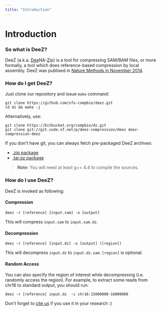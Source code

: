 ```yaml
---
title: "Introduction"
---
```


# Introduction

### So what is DeeZ?

DeeZ (a.k.a. <u>Dee</u>NA-<u>Z</u>ip) is a tool for compressing SAM/BAM files, or more formally,
a tool which does reference-based compression by local assembly. DeeZ was publised in [Nature Methods in November 2014][3].


### How do I get DeeZ?

Just clone our repository and issue `make` command:

	git clone https://github.com/sfu-compbio/deez.git
	cd dz && make -j

Alternatively, use:

	git clone https://bitbucket.org/compbio/dz.git
	git clone git://git.code.sf.net/p/deez-compression/deez deez-compression-deez

If you don't have git, you can always fetch pre-packaged DeeZ archives:

-	[.zip package](https://github.com/sfu-compbio/deez/zipball/master)
-	[.tar.gz package](https://github.com/sfu-compbio/deez/tarball/master) 

> **Note**: You will need at least g++ 4.4 to compile the sources.

### How do I use DeeZ?

DeeZ is invoked as following:

#### Compression

	deez -r [reference] [input.sam] -o [output]
	
This will compress `input.sam` to `input.sam.dz`.

#### Decompression

	deez -r [reference] [input.dz] -o [output] ([region])

This will decompress `input.dz` to `input.dz.sam`. `[region]` is optional.

#### Random Access

You can also specify the region of interest while decompressing (i.e. randomly access the region). 
For example, to extract some reads from chr16 to standard output, you should run:

	deez -r [reference] input.dz  -c chr16:15000000-16000000


Don't forget to [cite us](http://www.nature.com/nmeth/journal/v11/n11/ris/nmeth.3133.ris) if you use it in your research :)

[3]: http://www.nature.com/nmeth/journal/v11/n11/full/nmeth.3133.html
